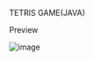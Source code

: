 TETRIS GAME(JAVA)

Preview

![image](https://github.com/rexyuliguo/Tetris/blob/master/src/com/rex/tetris/1487296928(1).jpg)